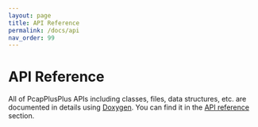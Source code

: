```yaml
---
layout: page
title: API Reference
permalink: /docs/api
nav_order: 99
---
```


# API Reference

All of PcapPlusPlus APIs including classes, files, data structures, etc. are documented in details using [Doxygen](http://www.doxygen.nl/).
You can find it in the [API reference](/api-docs) section.
